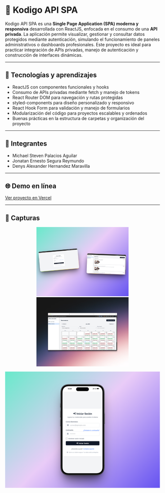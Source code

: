 # 🚀 Kodigo API SPA

Kodigo API SPA es una **Single Page Application (SPA) moderna y responsiva** desarrollada con ReactJS, enfocada en el consumo de una **API privada**. La aplicación permite visualizar, gestionar y consultar datos protegidos mediante autenticación, simulando el funcionamiento de paneles administrativos o dashboards profesionales. Este proyecto es ideal para practicar integración de APIs privadas, manejo de autenticación y construcción de interfaces dinámicas.

---

## 🧠 Tecnologías y aprendizajes

- ReactJS con componentes funcionales y hooks  
- Consumo de APIs privadas mediante fetch y manejo de tokens  
- React Router DOM para navegación y rutas protegidas  
- styled-components para diseño personalizado y responsivo  
- React Hook Form para validación y manejo de formularios  
- Modularización del código para proyectos escalables y ordenados  
- Buenas prácticas en la estructura de carpetas y organización del proyecto  

---

## 👥 Integrantes

- Michael Steven Palacios Aguilar  
- Jonatan Ernesto Segura Reymundo  
- Denys Alexander Hernandez Maravilla  

---

## 🌐 Demo en línea

[Ver proyecto en Vercel](https://kodigo-api-wheat.vercel.app)

---

## 📸 Capturas

<p align="center">
  <img src="733_1x_shots_so.png" alt="Dashboard" width="300" />
  <img src="21shots_so.png" alt="Reservation" width="300" />
</p>

<p align="center">
  <img src="349shots_so.png" alt="Login" width="600" />
</p>

